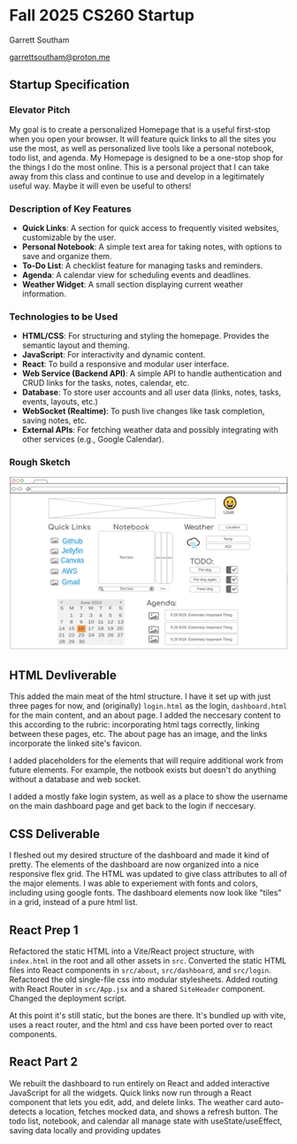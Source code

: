 # Fall 2025 CS260 Startup

Garrett Southam

garrettsoutham@proton.me

## Startup Specification

### Elevator Pitch

My goal is to create a personalized Homepage that is a useful first-stop when you open your browser. It will feature quick links to all the sites you use the most, as well as personalized live tools like a personal notebook, todo list, and agenda. My Homepage is designed to be a one-stop shop for the things I do the most online. This is a personal project that I can take away from this class and continue to use and develop in a legitimately useful way. Maybe it will even be useful to others!

### Description of Key Features

- **Quick Links**: A section for quick access to frequently visited websites, customizable by the user.
- **Personal Notebook**: A simple text area for taking notes, with options to save and organize them.
- **To-Do List**: A checklist feature for managing tasks and reminders.
- **Agenda**: A calendar view for scheduling events and deadlines.
- **Weather Widget**: A small section displaying current weather information.

### Technologies to be Used

- **HTML/CSS**: For structuring and styling the homepage. Provides the semantic layout and theming.
- **JavaScript**: For interactivity and dynamic content.
- **React**: To build a responsive and modular user interface.
- **Web Service (Backend API)**: A simple API to handle authentication and CRUD links for the tasks, notes, calendar, etc.
- **Database**: To store user accounts and all user data (links, notes, tasks, events, layouts, etc.)
- **WebSocket (Realtime)**: To push live changes like task completion, saving notes, etc.
- **External APIs**: For fetching weather data and possibly integrating with other services (e.g., Google Calendar).

### Rough Sketch

![Rough Sketch](./spec_roughdraft.png)

## HTML Devliverable

This added the main meat of the html structure. I have it set up with just three pages for now, and (originally) `login.html` as the login, `dashboard.html` for the main content, and an about page. I added the neccesary content to this according to the rubric: incorporating html tags correctly, linking between these pages, etc. The about page has an image, and the links incorporate the linked site's favicon.

I added placeholders for the elements that will require additional work from future elements. For example, the notbook exists but doesn't do anything without a database and web socket.

I added a mostly fake login system, as well as a place to show the username on the main dashboard page and get back to the login if neccesary.

## CSS Deliverable

I fleshed out my desired structure of the dashboard and made it kind of pretty. The elements of the dashboard are now organized into a nice responsive flex grid. The HTML was updated to give class attributes to all of the major elements. I was able to experiement with fonts and colors, including using google fonts. The dashboard elements now look like "tiles" in a grid, instead of a pure html list.

## React Prep 1

Refactored the static HTML into a Vite/React project structure, with `index.html` in the root and all other assets in `src`. Converted the static HTML files into React components in `src/about`, `src/dashboard`, and `src/login`. Refactored the old single-file css into modular stylesheets. Added routing with React Router in `src/App.jsx` and a shared `SiteHeader` component. Changed the deployment script.

At this point it's still static, but the bones are there. It's bundled up with vite, uses a react router, and the html and css have been ported over to react components.

## React Part 2

We rebuilt the dashboard to run entirely on React and added interactive JavaScript for all the widgets. Quick links now run through a React component that lets you edit, add, and delete links. The weather card auto-detects a location, fetches mocked data, and shows a refresh button. The todo list, notebook, and calendar all manage state with useState/useEffect, saving data locally and providing updates 
